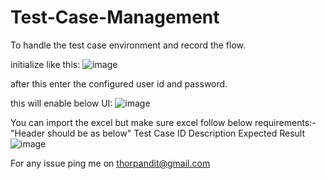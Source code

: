 # Test-Case-Management
To handle the test case environment and record the flow.

initialize like this: 
![image](https://github.com/user-attachments/assets/c65e82cb-943e-443f-8a06-07a46ecf5e6b)

after this enter the configured user id and password. 

this will enable below UI:
![image](https://github.com/user-attachments/assets/445d2f82-27ad-42c2-86cb-9fd051820199)


You can import the excel but make sure excel follow below requirements:- 
"Header should be as below" 
Test Case ID	Description 	Expected Result	
![image](https://github.com/user-attachments/assets/e682f9d3-be2e-4b66-9b1a-cfd32376932a)

For any issue ping me on thorpandit@gmail.com

